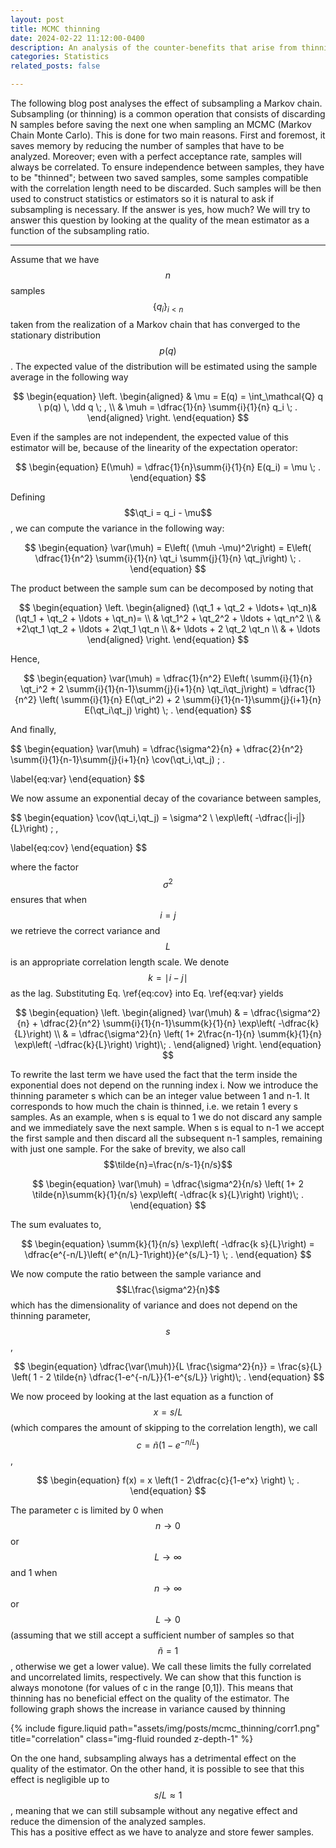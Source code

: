 ```yaml
---
layout: post
title: MCMC thinning
date: 2024-02-22 11:12:00-0400
description: An analysis of the counter-benefits that arise from thinning or sub-sampling for MCMC
categories: Statistics
related_posts: false

---
```


The following blog post analyses the effect of subsampling a Markov chain.
Subsampling (or thinning) is a common operation that consists of discarding N samples before saving the next one when sampling an MCMC (Markov Chain Monte Carlo). 
This is done for two main reasons.
First and foremost, it saves memory by reducing the number of samples that have to be analyzed. Moreover; even with a perfect acceptance rate, samples will always be correlated.
To ensure independence between samples, they have to be "thinned"; between two saved samples, some samples compatible with the correlation length need to be discarded.
Such samples will be then used to construct statistics or estimators so it is natural to ask if subsampling is necessary.
If the answer is yes, how much?
We will try to answer this question by looking at the quality of the mean estimator as a function of the subsampling ratio. 

---

$$
\newcommand{\muh}{\hat{\mu}}
\newcommand{\summ}[3]{\displaystyle \sum_{#1=#2}^{#3}}
\newcommand{\dd}{\text{d}}
\newcommand{\qt}{\tilde{q}}
\newcommand{\var}{\text{var}}
\newcommand{\cov}{\text{cov}}
\newcommand{\vh}{\hat{V}}
$$

Assume that we have $$n$$ samples $$\{q_i\}_{i<n}$$ taken from the realization of a Markov chain that has converged to the stationary distribution $$p(q)$$. The expected value of the distribution will be estimated using the sample average in the following way

$$
\begin{equation}
\left.
\begin{aligned}
    & \mu = E(q) = \int_\mathcal{Q} q \ p(q) \, \dd q \; , \\
    & \muh = \dfrac{1}{n} \summ{i}{1}{n} q_i \; .
\end{aligned}
    \right.
\end{equation}
$$

Even if the samples are not independent, the expected value of this estimator will be, because of the linearity of the expectation operator:

$$
\begin{equation}
    E(\muh) = \dfrac{1}{n}\summ{i}{1}{n} E(q_i) = \mu \; .
\end{equation}
$$

Defining $$\qt_i = q_i - \mu$$, we can compute the variance in the following way:

$$
\begin{equation}
    \var(\muh) = E\left( (\muh -\mu)^2\right) = E\left( \dfrac{1}{n^2} \summ{i}{1}{n} \qt_i \summ{j}{1}{n} \qt_j\right) \; .
\end{equation}
$$

The product between the sample sum can be decomposed by noting that

$$
\begin{equation}
    \left.
\begin{aligned}
    (\qt_1 + \qt_2 + \ldots+ \qt_n)& (\qt_1 + \qt_2 + \ldots + \qt_n)= \\
    & \qt_1^2 + \qt_2^2 + \ldots + \qt_n^2  \\
    & +2\qt_1 \qt_2 + \ldots + 2\qt_1 \qt_n  \\ 
    &+ \ldots + 2 \qt_2 \qt_n  \\
    & + \ldots 
\end{aligned}
    \right.
\end{equation}
$$

Hence,

$$
\begin{equation}
    \var(\muh) =  \dfrac{1}{n^2} E\left( \summ{i}{1}{n} \qt_i^2 + 2 \summ{i}{1}{n-1}\summ{j}{i+1}{n} \qt_i\qt_j\right) = \dfrac{1}{n^2} \left( \summ{i}{1}{n} E(\qt_i^2) + 2 \summ{i}{1}{n-1}\summ{j}{i+1}{n} E(\qt_i\qt_j) \right) \; .
\end{equation}
$$

And finally,

$$
\begin{equation}
  \var(\muh) =  \dfrac{\sigma^2}{n} + \dfrac{2}{n^2} \summ{i}{1}{n-1}\summ{j}{i+1}{n} \cov(\qt_i,\qt_j) \; .
  
  \label{eq:var}
\end{equation}
$$

We now assume an exponential decay of the covariance between samples,

$$
\begin{equation}
  \cov(\qt_i,\qt_j) = \sigma^2 \ \exp\left( -\dfrac{|i-j|}{L}\right) \; ,
  
  \label{eq:cov}
\end{equation}
$$

where the factor $$\sigma^2$$ ensures that when $$i=j$$ we retrieve the correct variance and $$L$$ is an appropriate correlation length scale. We denote $$k=\mid i-j\mid$$ as the lag. Substituting Eq. \ref{eq:cov} into Eq. \ref{eq:var} yields

$$
\begin{equation}
\left.
\begin{aligned}
    \var(\muh) & = \dfrac{\sigma^2}{n} + \dfrac{2}{n^2} \summ{i}{1}{n-1}\summ{k}{1}{n} \exp\left( -\dfrac{k}{L}\right) \\
    & = \dfrac{\sigma^2}{n} \left( 1+ 2\frac{n-1}{n} \summ{k}{1}{n} \exp\left( -\dfrac{k}{L}\right) \right)\; .
\end{aligned}
    \right.
\end{equation}
$$

To rewrite the last term we have used the fact that the term inside the exponential does not depend on the running index i. 
Now we introduce the thinning parameter s which can be an integer value between 1 and n-1.
It corresponds to how much the chain is thinned, i.e. we retain 1 every s samples. 
As an example, when s is equal to 1 we do not discard any sample and we immediately save the next sample. When s is equal to n-1 we accept the first sample and then discard all the subsequent n-1 samples, remaining with just one sample.
For the sake of brevity, we also call $$\tilde{n}=\frac{n/s-1}{n/s}$$

$$
\begin{equation}
    \var(\muh) =  \dfrac{\sigma^2}{n/s} \left( 1+ 2 \tilde{n}\summ{k}{1}{n/s} \exp\left( -\dfrac{k s}{L}\right) \right)\; .
\end{equation}
$$

The sum evaluates to, 

$$
\begin{equation}
    \summ{k}{1}{n/s} \exp\left( -\dfrac{k s}{L}\right) = \dfrac{e^{-n/L}\left( e^{n/L}-1\right)}{e^{s/L}-1} \; .
\end{equation}
$$

We now compute the ratio between the sample variance and $$L\frac{\sigma^2}{n}$$ which has the dimensionality of variance and does not depend on the thinning parameter, $$s$$,

$$
\begin{equation}
    \dfrac{\var(\muh)}{L \frac{\sigma^2}{n}} =  \frac{s}{L} \left( 1 - 2 \tilde{n} \dfrac{1-e^{-n/L}}{1-e^{s/L}} \right)\; .
\end{equation}
$$

We now proceed by looking at the last equation as a function of $$x=s/L$$ (which compares the amount of skipping to the correlation length), we call $$c = \tilde{n} \left(1-e^{-n/L} \right)$$,

$$
\begin{equation}
    f(x) = x \left(1 - 2\dfrac{c}{1-e^x} \right) \; .
\end{equation}
$$

The parameter c is limited by 0 when  $$n \rightarrow 0$$ or $$L \rightarrow \infty$$ and 1 when $$n \rightarrow \infty$$ or $$L \rightarrow 0$$ (assuming that we still accept a sufficient number of samples so that $$\tilde{n}=1$$, otherwise we get a lower value). 
We call these limits the fully correlated and uncorrelated limits, respectively.
We can show that this function is always monotone (for values of c in the range [0,1]). This means that thinning has no beneficial effect on the quality of the estimator. The following graph shows the increase in variance caused by thinning

{% include figure.liquid path="assets/img/posts/mcmc_thinning/corr1.png" title="correlation" class="img-fluid rounded z-depth-1" %}


On the one hand, subsampling always has a detrimental effect on the quality of the estimator.
On the other hand, it is possible to see that this effect is negligible up to $$s/L \approx 1$$, meaning that we can still subsample without any negative effect and reduce the dimension of the analyzed samples.  
This has a positive effect as we have to analyze and store fewer samples.